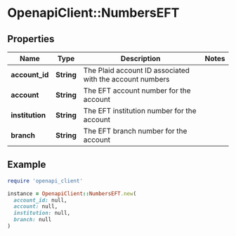 # OpenapiClient::NumbersEFT

## Properties

| Name | Type | Description | Notes |
| ---- | ---- | ----------- | ----- |
| **account_id** | **String** | The Plaid account ID associated with the account numbers |  |
| **account** | **String** | The EFT account number for the account |  |
| **institution** | **String** | The EFT institution number for the account |  |
| **branch** | **String** | The EFT branch number for the account |  |

## Example

```ruby
require 'openapi_client'

instance = OpenapiClient::NumbersEFT.new(
  account_id: null,
  account: null,
  institution: null,
  branch: null
)
```

